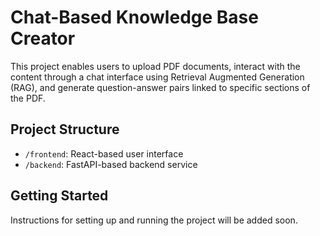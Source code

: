 # Chat-Based Knowledge Base Creator

This project enables users to upload PDF documents, interact with the content through a chat interface using Retrieval Augmented Generation (RAG), and generate question-answer pairs linked to specific sections of the PDF.

## Project Structure

- `/frontend`: React-based user interface
- `/backend`: FastAPI-based backend service

## Getting Started

Instructions for setting up and running the project will be added soon.